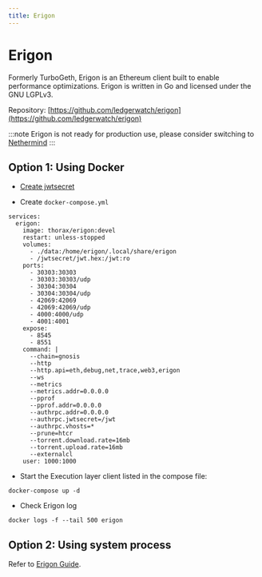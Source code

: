 ```yaml
---
title: Erigon
---
```


# Erigon

Formerly TurboGeth, Erigon is an Ethereum client built to enable performance optimizations. Erigon is written in Go and licensed under the GNU LGPLv3.

Repository: [https://github.com/ledgerwatch/erigon](https://github.com/ledgerwatch/erigon) 

:::note
Erigon is not ready for production use, please consider switching to [Nethermind](./nethermind.md)
:::

## Option 1: Using Docker    
* [Create jwtsecret](../configure-server.md#create-jwt)

* Create `docker-compose.yml` 

```shell docker-compose.yml
services:
  erigon:
    image: thorax/erigon:devel
    restart: unless-stopped
    volumes:
      - ./data:/home/erigon/.local/share/erigon
      - /jwtsecret/jwt.hex:/jwt:ro
    ports:
      - 30303:30303
      - 30303:30303/udp
      - 30304:30304
      - 30304:30304/udp
      - 42069:42069
      - 42069:42069/udp
      - 4000:4000/udp
      - 4001:4001
    expose:
      - 8545
      - 8551
    command: |
      --chain=gnosis
      --http
      --http.api=eth,debug,net,trace,web3,erigon
      --ws
      --metrics
      --metrics.addr=0.0.0.0
      --pprof
      --pprof.addr=0.0.0.0
      --authrpc.addr=0.0.0.0
      --authrpc.jwtsecret=/jwt
      --authrpc.vhosts=*
      --prune=htcr
      --torrent.download.rate=16mb
      --torrent.upload.rate=16mb
      --externalcl
    user: 1000:1000
```

* Start the Execution layer client listed in the compose file:

```shell
docker-compose up -d
```

* Check Erigon log
```shell
docker logs -f --tail 500 erigon
```


## Option 2: Using system process

Refer to [Erigon Guide](../README.md#step-2-run-an-execution-client).